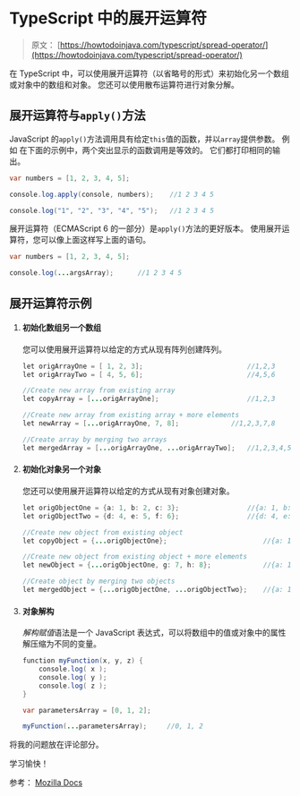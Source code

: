 # TypeScript 中的展开运算符

> 原文： [https://howtodoinjava.com/typescript/spread-operator/](https://howtodoinjava.com/typescript/spread-operator/)

在 TypeScript 中，可以使用展开运算符（以省略号的形式）来初始化另一个数组或对象中的数组和对象。 您还可以使用散布运算符进行对象分解。

## 展开运算符与`apply()`方法

JavaScript 的`apply()`方法调用具有给定`this`值的函数，并以`array`提供参数。 例如 在下面的示例中，两个突出显示的函数调用是等效的。 它们都打印相同的输出。

```java
var numbers = [1, 2, 3, 4, 5];

console.log.apply(console, numbers);	//1 2 3 4 5 

console.log("1", "2", "3", "4", "5");	//1 2 3 4 5 

```

展开运算符（ECMAScript 6 的一部分）是`apply()`方法的更好版本。 使用展开运算符，您可以像上面这样写上面的语句。

```java
var numbers = [1, 2, 3, 4, 5];

console.log(...argsArray);		//1 2 3 4 5 

```

## 展开运算符示例

1.  #### 初始化数组另一个数组

    您可以使用展开运算符以给定的方式从现有阵列创建阵列。

    ```java
    let origArrayOne = [ 1, 2, 3]; 							//1,2,3
    let origArrayTwo = [ 4, 5, 6]; 							//4,5,6

    //Create new array from existing array
    let copyArray = [...origArrayOne]; 						//1,2,3

    //Create new array from existing array + more elements
    let newArray = [...origArrayOne, 7, 8];				//1,2,3,7,8 

    //Create array by merging two arrays
    let mergedArray = [...origArrayOne, ...origArrayTwo]; 	//1,2,3,4,5,6

    ```

2.  #### 初始化对象另一个对象

    您还可以使用展开运算符以给定的方式从现有对象创建对象。

    ```java
    let origObjectOne = {a: 1, b: 2, c: 3}; 				//{a: 1, b: 2, c: 3}
    let origObjectTwo = {d: 4, e: 5, f: 6};					//{d: 4, e: 5, f: 6}

    //Create new object from existing object
    let copyObject = {...origObjectOne}; 						//{a: 1, b: 2, c: 3}

    //Create new object from existing object + more elements
    let newObject = {...origObjectOne, g: 7, h: 8};				//{a: 1, b: 2, c: 3, g: 7, h: 8}

    //Create object by merging two objects
    let mergedObject = {...origObjectOne, ...origObjectTwo}; 	//{a: 1, b: 2, c: 3, d: 4, e: 5, f: 6}

    ```

3.  #### 对象解构

    *解构赋值*语法是一个 JavaScript 表达式，可以将数组中的值或对象中的属性解压缩为不同的变量。

    ```java
    function myFunction(x, y, z) { 
    	console.log( x );
    	console.log( y );
    	console.log( z );
    }

    var parametersArray = [0, 1, 2];

    myFunction(...parametersArray);		//0, 1, 2

    ```

将我的问题放在评论部分。

学习愉快！

参考： [Mozilla Docs](https://developer.mozilla.org/en-US/docs/Web/JavaScript/Reference/Operators/Spread_syntax)